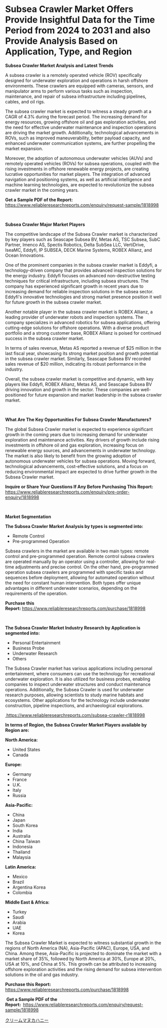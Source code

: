 <p><h1>Subsea Crawler Market Offers Provide Insightful Data for the Time Period from 2024 to 2031 and also Provide Analysis Based on Application, Type, and Region</h1></p><p><strong>Subsea Crawler Market Analysis and Latest Trends</strong></p>
<p><p>A subsea crawler is a remotely operated vehicle (ROV) specifically designed for underwater exploration and operations in harsh offshore environments. These crawlers are equipped with cameras, sensors, and manipulator arms to perform various tasks such as inspection, maintenance, and repair of subsea infrastructure including pipelines, cables, and oil rigs.</p><p>The subsea crawler market is expected to witness a steady growth at a CAGR of 4.3% during the forecast period. The increasing demand for energy resources, growing offshore oil and gas exploration activities, and the need for effective underwater maintenance and inspection operations are driving the market growth. Additionally, technological advancements in ROVs, such as improved maneuverability, better payload capacity, and enhanced underwater communication systems, are further propelling the market expansion.</p><p>Moreover, the adoption of autonomous underwater vehicles (AUVs) and remotely operated vehicles (ROVs) for subsea operations, coupled with the rising investments in offshore renewable energy projects, are creating lucrative opportunities for market players. The integration of advanced navigation and positioning systems, as well as artificial intelligence and machine learning technologies, are expected to revolutionize the subsea crawler market in the coming years.</p></p>
<p><strong>Get a Sample PDF of the Report:&nbsp;</strong> <a href="https://www.reliableresearchreports.com/enquiry/request-sample/1818998">https://www.reliableresearchreports.com/enquiry/request-sample/1818998</a></p>
<p>&nbsp;</p>
<p><strong>Subsea Crawler Major Market Players</strong></p>
<p><p>The competitive landscape of the Subsea Crawler market is characterized by key players such as Seascape Subsea BV, Metas AS, TSC Subsea, SubC Partner, Imenco AS, Spectis Robotics, Delta SubSea LLC, VertiDrive, IseaMC, Eddyfi, IP SUBSEA, DECK Marine Systems, ROBEX Allianz, and Ocean Innovations.</p><p>One of the prominent companies in the subsea crawler market is Eddyfi, a technology-driven company that provides advanced inspection solutions for the energy industry. Eddyfi focuses on advanced non-destructive testing techniques for critical infrastructure, including subsea structures. The company has experienced significant growth in recent years due to increasing demand for reliable inspection solutions in the subsea sector. Eddyfi's innovative technologies and strong market presence position it well for future growth in the subsea crawler market.</p><p>Another notable player in the subsea crawler market is ROBEX Allianz, a leading provider of underwater robots and inspection systems. The company specializes in advanced robotics for subsea applications, offering cutting-edge solutions for offshore operations. With a diverse product portfolio and a strong customer base, ROBEX Allianz is poised for continued success in the subsea crawler market.</p><p>In terms of sales revenue, Metas AS reported a revenue of $25 million in the last fiscal year, showcasing its strong market position and growth potential in the subsea crawler market. Similarly, Seascape Subsea BV recorded sales revenue of $20 million, indicating its robust performance in the industry.</p><p>Overall, the subsea crawler market is competitive and dynamic, with key players like Eddyfi, ROBEX Allianz, Metas AS, and Seascape Subsea BV driving innovation and growth in the sector. These companies are well-positioned for future expansion and market leadership in the subsea crawler market.</p></p>
<p>&nbsp;</p>
<p><strong>What Are The Key Opportunities For Subsea Crawler Manufacturers?</strong></p>
<p><p>The global Subsea Crawler market is expected to experience significant growth in the coming years due to increasing demand for underwater exploration and maintenance activities. Key drivers of growth include rising investments in offshore oil and gas exploration, increasing focus on renewable energy sources, and advancements in underwater technology. The market is also likely to benefit from the growing adoption of autonomous underwater vehicles for subsea operations. Moving forward, technological advancements, cost-effective solutions, and a focus on reducing environmental impact are expected to drive further growth in the Subsea Crawler market.</p></p>
<p><strong>Inquire or Share Your Questions If Any Before Purchasing This Report:</strong> <a href="https://www.reliableresearchreports.com/enquiry/pre-order-enquiry/1818998">https://www.reliableresearchreports.com/enquiry/pre-order-enquiry/1818998</a></p>
<p>&nbsp;</p>
<p><strong>Market Segmentation</strong></p>
<p><strong>The Subsea Crawler Market Analysis by types is segmented into:</strong></p>
<p><ul><li>Remote Control</li><li>Pre-programmed Operation</li></ul></p>
<p><p>Subsea crawlers in the market are available in two main types: remote control and pre-programmed operation. Remote control subsea crawlers are operated manually by an operator using a controller, allowing for real-time adjustments and precise control. On the other hand, pre-programmed operation subsea crawlers are programmed with specific tasks and sequences before deployment, allowing for automated operation without the need for constant human intervention. Both types offer unique advantages in different underwater scenarios, depending on the requirements of the operation.</p></p>
<p><strong>Purchase this Report:&nbsp;</strong><a href="https://www.reliableresearchreports.com/purchase/1818998">https://www.reliableresearchreports.com/purchase/1818998</a></p>
<p>&nbsp;</p>
<p><strong>The Subsea Crawler Market Industry Research by Application is segmented into:</strong></p>
<p><ul><li>Personal Entertainment</li><li>Business Probe</li><li>Underwater Research</li><li>Others</li></ul></p>
<p><p>The Subsea Crawler market has various applications including personal entertainment, where consumers can use the technology for recreational underwater exploration. It is also utilized for business probes, enabling companies to inspect underwater structures and conduct maintenance operations. Additionally, the Subsea Crawler is used for underwater research purposes, allowing scientists to study marine habitats and ecosystems. Other applications for the technology include underwater construction, pipeline inspections, and archaeological explorations.</p></p>
<p><a href="https://www.reliableresearchreports.com/subsea-crawler-r1818998">&nbsp;https://www.reliableresearchreports.com/subsea-crawler-r1818998</a></p>
<p><strong>In terms of Region, the Subsea Crawler Market Players available by Region are:</strong></p>
<p>
    <p> <strong> North America: </strong>
        <ul>
            <li>United States</li>
            <li>Canada</li>
        </ul>
        </p> 
    <p> <strong> Europe: </strong>
        <ul>
            <li>Germany</li>
            <li>France</li>
            <li>U.K.</li>
            <li>Italy</li>
            <li>Russia</li>
        </ul>
        </p> 
    <p> <strong> Asia-Pacific: </strong>
        <ul>
            <li>China</li>
            <li>Japan</li>
            <li>South Korea</li>
            <li>India</li>
            <li>Australia</li>
            <li>China Taiwan</li>
            <li>Indonesia</li>
            <li>Thailand</li>
            <li>Malaysia</li>
        </ul>
        </p> 
    <p> <strong> Latin America: </strong>
        <ul>
            <li>Mexico</li>
            <li>Brazil</li>
            <li>Argentina Korea</li>
            <li>Colombia</li>
        </ul>
        </p> 
    <p> <strong> Middle East & Africa: </strong>
        <ul>
            <li>Turkey</li>
            <li>Saudi</li>
            <li>Arabia</li>
            <li>UAE</li>
            <li>Korea</li>
        </ul>
    </p>
    </p>
<p><p>The Subsea Crawler Market is expected to witness substantial growth in the regions of North America (NA), Asia-Pacific (APAC), Europe, USA, and China. Among these, Asia-Pacific is projected to dominate the market with a market share of 35%, followed by North America at 30%, Europe at 20%, USA at 10%, and China at 5%. This growth can be attributed to increasing offshore exploration activities and the rising demand for subsea intervention solutions in the oil and gas industry.</p></p>
<p><strong>Purchase this Report: </strong><a href="https://www.reliableresearchreports.com/purchase/1818998">https://www.reliableresearchreports.com/purchase/1818998</a></p>
<p>&nbsp;<strong>Get a Sample PDF of the Report:&nbsp;&nbsp;</strong><a href="https://www.reliableresearchreports.com/enquiry/request-sample/1818998">https://www.reliableresearchreports.com/enquiry/request-sample/1818998</a></p>
<p><strong></strong></p>
<p><p><a href="https://github.com/schmahlson/Market-Research-Report-List-1/blob/main/311674330388.md">クリームマヌカハニー</a></p></p>